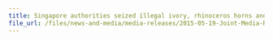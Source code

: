 ```yaml
---
title: Singapore authorities seized illegal ivory, rhinoceros horns and big cats’ teeth
file_url: /files/news-and-media/media-releases/2015-05-19-Joint-Media-Release.pdf
---
```

